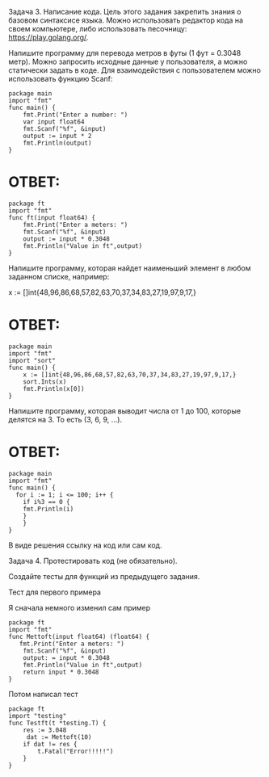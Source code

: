 Задача 3. Написание кода.
Цель этого задания закрепить знания о базовом синтаксисе языка. Можно использовать редактор кода на своем компьютере, либо использовать песочницу: https://play.golang.org/.

Напишите программу для перевода метров в футы (1 фут = 0.3048 метр). Можно запросить исходные данные у пользователя, а можно статически задать в коде. Для взаимодействия с пользователем можно использовать функцию Scanf:
```Goland
package main
import "fmt"
func main() {
    fmt.Print("Enter a number: ")
    var input float64
    fmt.Scanf("%f", &input)
    output := input * 2
    fmt.Println(output)    
}
```

# ОТВЕТ:
``` Goland
package ft
import "fmt"
func ft(input float64) {
    fmt.Print("Enter a meters: ")
    fmt.Scanf("%f", &input)
    output := input * 0.3048
    fmt.Println("Value in ft",output)    
}
```

Напишите программу, которая найдет наименьший элемент в любом заданном списке, например:

x := []int{48,96,86,68,57,82,63,70,37,34,83,27,19,97,9,17,}

# ОТВЕТ:
``` Goland
package main
import "fmt"
import "sort"
func main() {
    x := []int{48,96,86,68,57,82,63,70,37,34,83,27,19,97,9,17,}
    sort.Ints(x)
    fmt.Println(x[0])
}
```

Напишите программу, которая выводит числа от 1 до 100, которые делятся на 3. То есть (3, 6, 9, …).

# ОТВЕТ:
```
package main
import "fmt"
func main() {
  for i := 1; i <= 100; i++ {
    if i%3 == 0 {
    fmt.Println(i)
    }
    }
}
```

В виде решения ссылку на код или сам код.

Задача 4. Протестировать код (не обязательно).

Создайте тесты для функций из предыдущего задания.

Тест для первого примера

Я сначала немного изменил сам пример
```
package ft
import "fmt"
func Mettoft(input float64) (float64) {
   fmt.Print("Enter a meters: ")
    fmt.Scanf("%f", &input)
    output: = input * 0.3048
    fmt.Println("Value in ft",output) 
    return input * 0.3048
}
```
Потом написал тест 
```
package ft
import "testing"
func Testft(t *testing.T) {
    res := 3.048
     dat := Mettoft(10)
	if dat != res {
        t.Fatal("Error!!!!!")
	}
}
```




